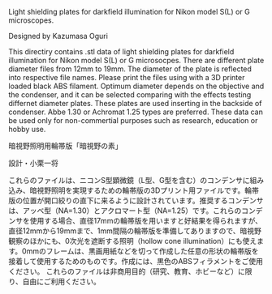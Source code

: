 Light shielding plates for darkfield illumination for Nikon model S(L) or G microscopes.

Designed by Kazumasa Oguri

This directiry contains .stl data of light shielding plates for darkfield illumination for Nikon model S(L) or G microsocpes. There are different plate diameter files from 12mm to 19mm. The diameter of the plate is reflected into respective file names. Please print the files using with a 3D printer loaded black ABS filament. Optimum diameter depends on the objective and the condenser, and it can be selected comparing with the effects testing differnet diameter plates. These plates are used inserting in the backside of condenser. Abbe 1.30 or Achromat 1.25 types are preferred.
These data can be used only for non-commertial purposes such as research, education or hobby use.

暗視野照明用輪帯版「暗視野の素」

設計・小栗一将

これらのファイルは、ニコンS型顕微鏡（L型、G型を含む）のコンデンサに組み込み、暗視野照明を実現するための輪帯版の3Dプリント用ファイルです。輪帯版の位置が開口絞りの直下に来るように設計されています。推奨するコンデンサは、アッベ型（NA=1.30）とアクロマート型（NA=1.25）です。これらのコンデンサを使用する場合、直径17mmの輪帯版を用いますと好結果を得られますが、直径12mmから19mmまで、1mm間隔の輪帯版を準備してありますので、暗視野観察のほかにも、0次光を遮断する照明（hollow cone illumination）にも使えます。0mmのフレームは、黒画用紙などを切って作成した任意の形状の輪帯版を接着して使用するためのものです。作成には、黒色のABSフィラメントをご使用ください。
これらのファイルは非商用目的（研究、教育、ホビーなど）に限り、自由にご利用ください。
